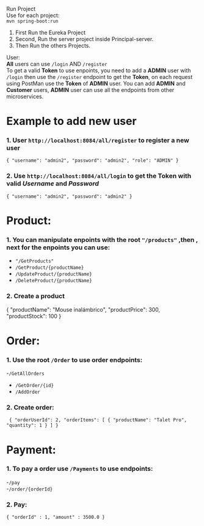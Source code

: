 Run Project  
 Use for each project:  
`mvn spring-boot:run`

1. First Run the Eureka Project
2. Second, Run the server project inside Principal-server.
3. Then Run the others Projects.

User:  
**All** users can use `/login` AND `/register`  
To get a valid **Token** to use enpoints, you need to add a **ADMIN** user with `/login` then use the `/register` endpoint to get the **Token**, on each request using PostMan use the **Token** of **ADMIN** user.
You can add **ADMIN** and **Customer** users, **ADMIN** user can use all the endpoints from other microservices.    
  
# Example to add new user  
### 1. User `http://localhost:8084/all/register` to register a new user  
`{
  "username": "admin2",
  "password": "admin2",
  "role": "ADMIN"
}`
### 2. Use `http://localhost:8084/all/login` to get the **Token** with valid *Username* and *Password*  
   `{
  "username": "admin2",
  "password": "admin2"
   }`

# Product:  
### 1. You can manipulate enpoints with the root  `"/products"` ,then , next for the enpoints you can use:
   -  `"/GetProducts"`
   -  `/GetProduct/{productName}`
   -  `/UpdateProduct/{productName}`
   -  `/DeleteProduct/{productName}`
  
### 2. Create a product
  {
  "productName": "Mouse inalámbrico",
  "productPrice": 300,
  "productStock": 100
   }

# Order:
### 1. Use the root `/Order` to use order endpoints:
   -`/GetAllOrders`
   - `/GetOrder/{id}`
   - `/AddOrder`

### 2. Create order:  
`
    {
  "orderUserId": 2,
  "orderItems": [
    {
      "productName": "Talet Pro",
      "quantity": 1
    }
  ]
}`
# Payment:  
### 1. To pay a order use `/Payments` to use endpoints:  
   -`/pay`  
   -`/order/{orderId}`  

 ### 2. Pay:
 `
      {
    "orderId" : 1,
    "amount" : 3500.0
    }
  `    
